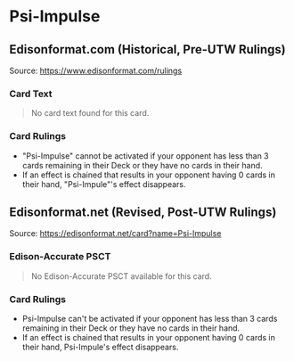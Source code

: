 # Psi-Impulse

## Edisonformat.com (Historical, Pre-UTW Rulings)

Source: https://www.edisonformat.com/rulings

### Card Text

> No card text found for this card.

### Card Rulings

*   "Psi-Impulse" cannot be activated if your opponent has less than 3 cards remaining in their Deck or they have no cards in their hand.
*   If an effect is chained that results in your opponent having 0 cards in their hand, "Psi-Impule"'s effect disappears.

## Edisonformat.net (Revised, Post-UTW Rulings)

Source: https://edisonformat.net/card?name=Psi-Impulse

### Edison-Accurate PSCT

> No Edison-Accurate PSCT available for this card.

### Card Rulings

*   Psi-Impulse can't be activated if your opponent has less than 3 cards remaining in their Deck or they have no cards in their hand.
*   If an effect is chained that results in your opponent having 0 cards in their hand, Psi-Impule's effect disappears.
            